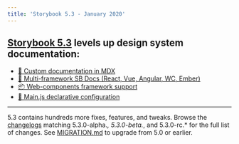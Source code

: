 ```yaml
---
title: 'Storybook 5.3 - January 2020'
---
```


## [Storybook 5.3](https://medium.com/storybookjs/storybook-5-3-83e114e8797c) levels up design system documentation:

- [📝 Custom documentation in MDX](https://medium.com/storybookjs/rich-docs-with-storybook-mdx-61bc145ae7bc)
- [🎨 Multi-framework SB Docs (React, Vue, Angular, WC, Ember)](https://medium.com/storybookjs/storybook-docs-for-new-frameworks-b1f6090ee0ea)
- [📦 Web-components framework support](https://dev.to/open-wc/storybook-for-web-components-on-steroids-4h29)
- [🔼 Main.js declarative configuration](https://medium.com/storybookjs/declarative-storybook-configuration-49912f77b78)

---

5.3 contains hundreds more fixes, features, and tweaks. Browse the [changelogs](https://github.com/storybookjs/storybook/blob/next/CHANGELOG.md) matching 5.3.0-alpha._, 5.3.0-beta._, and 5.3.0-rc.\* for the full list of changes. See [MIGRATION.md](https://github.com/storybookjs/storybook/blob/next/MIGRATION.md) to upgrade from 5.0 or earlier.
